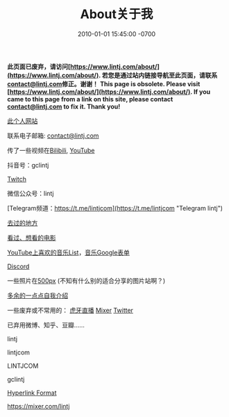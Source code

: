 ﻿---
layout: post
title:  "About关于我"
date:   2010-01-01 15:45:00 -0700
categories: personal
---
**此页面已废弃，请访问[https://www.lintj.com/about/](https://www.lintj.com/about/). 若您是通过站内链接导航至此页面，请联系[contact@lintj.com](contact@lintj.com)修正。谢谢！**
**This page is obsolete. Please visit [https://www.lintj.com/about/](https://www.lintj.com/about/). If you came to this page from a link on this site, please contact [contact@lintj.com](contact@lintj.com) to fix it. Thank you!**    

[此个人网站](http://www.lintj.com/ "lintj.com")

联系电子邮箱: contact@lintj.com

传了一些视频在[Bilibili](https://space.bilibili.com/2781398/ "Videos"), [YouTube](https://www.youtube.com/channel/UCeUkaHI475LsrGAjT0tGkow "YT Videos")

抖音号：gclintj



[Twitch](https://www.twitch.tv/gclintj "Twitch")

微信公众号：lintj

[Telegram频道：https://t.me/lintjcom](https://t.me/lintjcom "Telegram lintj")

[去过的地方](https://goo.gl/CWa4cs "Places")

[看过、想看的电影](http://www.lintj.com/reviews/2019/12/01/Movies.html "Movies")

[YouTube上喜欢的音乐List](https://www.youtube.com/playlist?list=PLZZ3GNd8F1ATt0pdGE3CbayiJGoJEZj9u "Music YouTube")，[音乐Google表单](https://docs.google.com/spreadsheets/d/1GONFCd8FIyMa0yg0LQzmQsRUZk_KrZ7D73nE_sFLpB0/edit?usp=sharing "Music Excel")



[Discord](https://discord.gg/d6XaQyq "Discord")

一些照片在[500px](https://500px.com/gclintj "500px") (不知有什么别的适合分享的图片站啊？)

[多余的一点点自我介绍](http://www.lintj.com/personal/2019/02/12/ZiLi.html "Extra")

一些废弃或不常用的：
[虎牙直播](https://www.huya.com/lintj "HuYaZhiBo")
[Mixer](https://mixer.com/lintj "Mixer")
[Twitter](https://twitter.com/lintianjiao "Twitter")

已弃用微博、知乎、豆瓣……

lintj

lintjcom

LINTJCOM

gclintj

[Hyperlink Format](https://www.lintj.com "format lintj.com")

https://mixer.com/lintj
